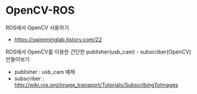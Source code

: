OpenCV-ROS
====

ROS에서 OpenCV 사용하기
- https://swimminglab.tistory.com/22


ROS에서 OpenCV를 이용한 간단한 publisher(usb_cam) - subscriber(OpenCV) 만들어보기
- publisher : usb_cam 예제
- subscriber : http://wiki.ros.org/image_transport/Tutorials/SubscribingToImages
